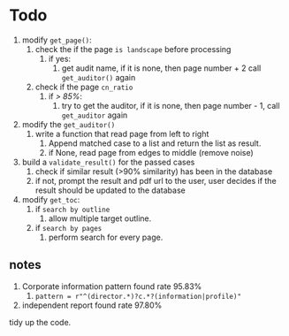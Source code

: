 # Todo

1. modify `get_page()`:
   1. check the if the page `is landscape` before processing
      1. if yes:
         1. get audit name, if it is none, then page number + 2 call `get_auditor()` again
   2. check if the page `cn_ratio`
      1. if *> 85%*:
         1. try to get the auditor, if it is none, then page number - 1, call `get_auditor` again
2. modify the `get_auditor()`
   1. write a function that read page from left to right
      1. Append matched case to a list and return the list as result.
      2. if None, read page from edges to middle (remove noise)
3. build a `validate_result()` for the passed cases
    1. check if similar result (>90% similarity) has been in the database
    2. if not, prompt the result and pdf url to the user, user decides if the result should be updated to the database
4. modify `get_toc`:
   1. if `search by outline`
      1. allow multiple target outline.
   2. if `search by pages`
      1. perform search for every page.

## notes

1. Corporate information pattern found rate 95.83%
   1. `pattern = r"^(director.*)?c.*?(information|profile)"`
2. independent report found rate 97.80%

tidy up the code.